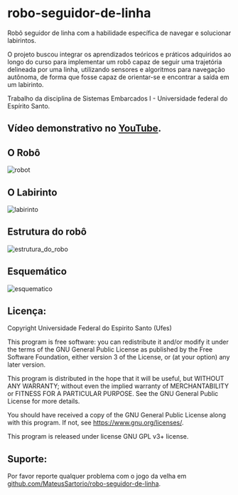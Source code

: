 # robo-seguidor-de-linha
Robô seguidor de linha com a habilidade específica de navegar e solucionar labirintos.

O projeto buscou integrar os aprendizados teóricos e práticos adquiridos ao longo do curso para implementar um robô capaz de seguir uma trajetória delineada por uma linha, utilizando sensores e algoritmos para navegação autônoma, de forma que fosse capaz de orientar-se e encontrar a saída em um labirinto.

Trabalho da disciplina de Sistemas Embarcados I - Universidade federal do Espírito Santo.

## Vídeo demonstrativo no [YouTube](https://youtu.be/42od_47x8S8).

## O Robô
![robot](https://github.com/MateusSartorio/robo-seguidor-de-linha/assets/69646100/72749fd0-925d-4d86-a08f-0f7dff8bf461)

## O Labirinto
![labirinto](https://github.com/MateusSartorio/robo-seguidor-de-linha/assets/69646100/2c11934c-82dd-4713-8143-908e6f4abb90)

## Estrutura do robô
![estrutura_do_robo](https://github.com/MateusSartorio/robo-seguidor-de-linha/assets/69646100/1db27bba-5684-4c7f-9526-077784c4664b)

## Esquemático
![esquematico](https://github.com/MateusSartorio/robo-seguidor-de-linha/assets/69646100/f67462cf-89a0-449b-9f9b-c26d680aee70)

## Licença:

Copyright Universidade Federal do Espirito Santo (Ufes)

This program is free software: you can redistribute it and/or modify it under the terms of the GNU General Public License as published by the Free Software Foundation, either version 3 of the License, or (at your option) any later version.

This program is distributed in the hope that it will be useful, but WITHOUT ANY WARRANTY; without even the implied warranty of MERCHANTABILITY or FITNESS FOR A PARTICULAR PURPOSE.  See the GNU General Public License for more details.

You should have received a copy of the GNU General Public License along with this program.  If not, see <https://www.gnu.org/licenses/>.

This program is released under license GNU GPL v3+ license.

## Suporte:

Por favor reporte qualquer problema com o jogo da velha em [github.com/MateusSartorio/robo-seguidor-de-linha](https://github.com/MateusSartorio/robo-seguidor-de-linha).

